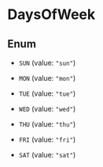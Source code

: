 

# DaysOfWeek

## Enum


* `SUN` (value: `"sun"`)

* `MON` (value: `"mon"`)

* `TUE` (value: `"tue"`)

* `WED` (value: `"wed"`)

* `THU` (value: `"thu"`)

* `FRI` (value: `"fri"`)

* `SAT` (value: `"sat"`)



